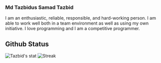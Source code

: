 ### Md Tazbidus Samad Tazbid
I am an enthusiastic, reliable, responsible, and hard-working person. I am able to work well both in a team environment as well as using my own initiative. I love programming and I am a competitive programmer.

## Github Status
![Tazbid's stat](https://github-readme-stats.vercel.app/api?username=tstazbid&show_icons=true&count_private=true)
![Streak](https://github-readme-streak-stats.herokuapp.com/?user=tstazbid)


<!--
**tstazbid/tstazbid** is a ✨ _special_ ✨ repository because its `README.md` (this file) appears on your GitHub profile.

Here are some ideas to get you started:

- 🔭 I’m currently working on ...
- 🌱 I’m currently learning ...
- 👯 I’m looking to collaborate on ...
- 🤔 I’m looking for help with ...
- 💬 Ask me about ...
- 📫 How to reach me: ...
- 😄 Pronouns: ...
- ⚡ Fun fact: ...
-->
